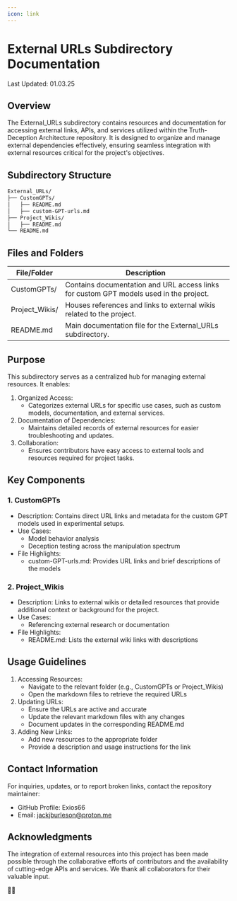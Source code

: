 ```yaml
---
icon: link
---
```


# External URLs Subdirectory Documentation

Last Updated: 01.03.25

## Overview

The External\_URLs subdirectory contains resources and documentation for accessing external links, APIs, and services utilized within the Truth-Deception Architecture repository. It is designed to organize and manage external dependencies effectively, ensuring seamless integration with external resources critical for the project's objectives.

## Subdirectory Structure

```bash
External_URLs/
├── CustomGPTs/
│   ├── README.md
│   ├── custom-GPT-urls.md
├── Project_Wikis/
│   ├── README.md
└── README.md
```

## Files and Folders

| File/Folder     | Description                                                                            |
| --------------- | -------------------------------------------------------------------------------------- |
| CustomGPTs/     | Contains documentation and URL access links for custom GPT models used in the project. |
| Project\_Wikis/ | Houses references and links to external wikis related to the project.                  |
| README.md       | Main documentation file for the External\_URLs subdirectory.                           |

## Purpose

This subdirectory serves as a centralized hub for managing external resources. It enables:

1. Organized Access:
   * Categorizes external URLs for specific use cases, such as custom models, documentation, and external services.
2. Documentation of Dependencies:
   * Maintains detailed records of external resources for easier troubleshooting and updates.
3. Collaboration:
   * Ensures contributors have easy access to external tools and resources required for project tasks.

## Key Components

### 1. CustomGPTs

* Description: Contains direct URL links and metadata for the custom GPT models used in experimental setups.
* Use Cases:
  * Model behavior analysis
  * Deception testing across the manipulation spectrum
* File Highlights:
  * custom-GPT-urls.md: Provides URL links and brief descriptions of the models

### 2. Project\_Wikis

* Description: Links to external wikis or detailed resources that provide additional context or background for the project.
* Use Cases:
  * Referencing external research or documentation
* File Highlights:
  * README.md: Lists the external wiki links with descriptions

## Usage Guidelines

1. Accessing Resources:
   * Navigate to the relevant folder (e.g., CustomGPTs or Project\_Wikis)
   * Open the markdown files to retrieve the required URLs
2. Updating URLs:
   * Ensure the URLs are active and accurate
   * Update the relevant markdown files with any changes
   * Document updates in the corresponding README.md
3. Adding New Links:
   * Add new resources to the appropriate folder
   * Provide a description and usage instructions for the link

## Contact Information

For inquiries, updates, or to report broken links, contact the repository maintainer:

* GitHub Profile: Exios66
* Email: [jackjburleson@proton.me](mailto:jackjburleson@proton.me)

## Acknowledgments

The integration of external resources into this project has been made possible through the collaborative efforts of contributors and the availability of cutting-edge APIs and services. We thank all collaborators for their valuable input.

🎩💫
